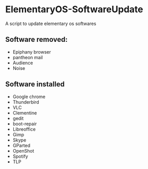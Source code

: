 # ElementaryOS-SoftwareUpdate
A script to update elementary os softwares

## Software removed:
* Epiphany browser
* pantheon mail
* Audience
* Noise
## Software installed
* Google chrome
* Thunderbird
* VLC
* Clementine
* gedit
* boot-repair
* Libreoffice
* Gimp
* Skype
* GParted
* OpenShot
* Spotify
* TLP
